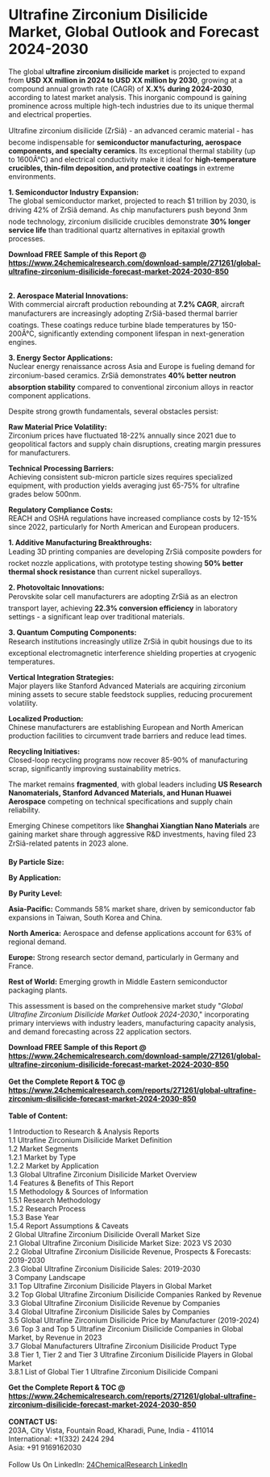 <h1>Ultrafine Zirconium Disilicide Market, Global Outlook and Forecast 2024-2030</h1><p>The global <strong>ultrafine zirconium disilicide market</strong> is projected to expand from <strong>USD XX million in 2024 to USD XX million by 2030</strong>, growing at a compound annual growth rate (CAGR) of <strong>X.X% during 2024-2030</strong>, according to latest market analysis. This inorganic compound is gaining prominence across multiple high-tech industries due to its unique thermal and electrical properties.</p><p>Ultrafine zirconium disilicide (ZrSiâ) - an advanced ceramic material - has become indispensable for <strong>semiconductor manufacturing, aerospace components, and specialty ceramics</strong>. Its exceptional thermal stability (up to 1600Â°C) and electrical conductivity make it ideal for <strong>high-temperature crucibles, thin-film deposition, and protective coatings</strong> in extreme environments.</p><p><strong>1. Semiconductor Industry Expansion:</strong><br>
The global semiconductor market, projected to reach $1 trillion by 2030, is driving 42% of ZrSiâ demand. As chip manufacturers push beyond 3nm node technology, zirconium disilicide crucibles demonstrate <strong>30% longer service life</strong> than traditional quartz alternatives in epitaxial growth processes.</p><div><b>Download FREE Sample of this Report @ 
            <a href="https://www.24chemicalresearch.com/download-sample/271261/global-ultrafine-zirconium-disilicide-forecast-market-2024-2030-850">
            https://www.24chemicalresearch.com/download-sample/271261/global-ultrafine-zirconium-disilicide-forecast-market-2024-2030-850</a></b></div><br><p><strong>2. Aerospace Material Innovations:</strong><br>
With commercial aircraft production rebounding at <strong>7.2% CAGR</strong>, aircraft manufacturers are increasingly adopting ZrSiâ-based thermal barrier coatings. These coatings reduce turbine blade temperatures by 150-200Â°C, significantly extending component lifespan in next-generation engines.</p><p><strong>3. Energy Sector Applications:</strong><br>
Nuclear energy renaissance across Asia and Europe is fueling demand for zirconium-based ceramics. ZrSiâ demonstrates <strong>40% better neutron absorption stability</strong> compared to conventional zirconium alloys in reactor component applications.</p><p>Despite strong growth fundamentals, several obstacles persist:</p><p><strong>Raw Material Price Volatility:</strong><br>
	Zirconium prices have fluctuated 18-22% annually since 2021 due to geopolitical factors and supply chain disruptions, creating margin pressures for manufacturers.</p><p><strong>Technical Processing Barriers:</strong><br>
	Achieving consistent sub-micron particle sizes requires specialized equipment, with production yields averaging just 65-75% for ultrafine grades below 500nm.</p><p><strong>Regulatory Compliance Costs:</strong><br>
	REACH and OSHA regulations have increased compliance costs by 12-15% since 2022, particularly for North American and European producers.</p><p><strong>1. Additive Manufacturing Breakthroughs:</strong><br>
Leading 3D printing companies are developing ZrSiâ composite powders for rocket nozzle applications, with prototype testing showing <strong>50% better thermal shock resistance</strong> than current nickel superalloys.</p><p><strong>2. Photovoltaic Innovations:</strong><br>
Perovskite solar cell manufacturers are adopting ZrSiâ as an electron transport layer, achieving <strong>22.3% conversion efficiency</strong> in laboratory settings - a significant leap over traditional materials.</p><p><strong>3. Quantum Computing Components:</strong><br>
Research institutions increasingly utilize ZrSiâ in qubit housings due to its exceptional electromagnetic interference shielding properties at cryogenic temperatures.</p><p><strong>Vertical Integration Strategies:</strong><br>
	Major players like Stanford Advanced Materials are acquiring zirconium mining assets to secure stable feedstock supplies, reducing procurement volatility.</p><p><strong>Localized Production:</strong><br>
	Chinese manufacturers are establishing European and North American production facilities to circumvent trade barriers and reduce lead times.</p><p><strong>Recycling Initiatives:</strong><br>
	Closed-loop recycling programs now recover 85-90% of manufacturing scrap, significantly improving sustainability metrics.</p><p>The market remains <strong>fragmented</strong>, with global leaders including <strong>US Research Nanomaterials, Stanford Advanced Materials, and Hunan Huawei Aerospace</strong> competing on technical specifications and supply chain reliability.</p><p>Emerging Chinese competitors like <strong>Shanghai Xiangtian Nano Materials</strong> are gaining market share through aggressive R&amp;D investments, having filed 23 ZrSiâ-related patents in 2023 alone.</p><p><strong>By Particle Size:</strong></p><p><strong>By Application:</strong></p><p><strong>By Purity Level:</strong></p><p><strong>Asia-Pacific:</strong> Commands 58% market share, driven by semiconductor fab expansions in Taiwan, South Korea and China.</p><p><strong>North America:</strong> Aerospace and defense applications account for 63% of regional demand.</p><p><strong>Europe:</strong> Strong research sector demand, particularly in Germany and France.</p><p><strong>Rest of World:</strong> Emerging growth in Middle Eastern semiconductor packaging plants.</p><p>This assessment is based on the comprehensive market study "<em>Global Ultrafine Zirconium Disilicide Market Outlook 2024-2030</em>," incorporating primary interviews with industry leaders, manufacturing capacity analysis, and demand forecasting across 22 application sectors.

</p><div><b>Download FREE Sample of this Report @ 
            <a href="https://www.24chemicalresearch.com/download-sample/271261/global-ultrafine-zirconium-disilicide-forecast-market-2024-2030-850">
            https://www.24chemicalresearch.com/download-sample/271261/global-ultrafine-zirconium-disilicide-forecast-market-2024-2030-850</a></b></div><br><div><b>Get the Complete Report & TOC @ 
            <a href="https://www.24chemicalresearch.com/reports/271261/global-ultrafine-zirconium-disilicide-forecast-market-2024-2030-850">
            https://www.24chemicalresearch.com/reports/271261/global-ultrafine-zirconium-disilicide-forecast-market-2024-2030-850</a></b></div><br>
            <b>Table of Content:</b><p>1 Introduction to Research & Analysis Reports<br />
    1.1 Ultrafine Zirconium Disilicide Market Definition<br />
    1.2 Market Segments<br />
        1.2.1 Market by Type<br />
        1.2.2 Market by Application<br />
    1.3 Global Ultrafine Zirconium Disilicide Market Overview<br />
    1.4 Features & Benefits of This Report<br />
    1.5 Methodology & Sources of Information<br />
        1.5.1 Research Methodology<br />
        1.5.2 Research Process<br />
        1.5.3 Base Year<br />
        1.5.4 Report Assumptions & Caveats<br />
2 Global Ultrafine Zirconium Disilicide Overall Market Size<br />
    2.1 Global Ultrafine Zirconium Disilicide Market Size: 2023 VS 2030<br />
    2.2 Global Ultrafine Zirconium Disilicide Revenue, Prospects & Forecasts: 2019-2030<br />
    2.3 Global Ultrafine Zirconium Disilicide Sales: 2019-2030<br />
3 Company Landscape<br />
    3.1 Top Ultrafine Zirconium Disilicide Players in Global Market<br />
    3.2 Top Global Ultrafine Zirconium Disilicide Companies Ranked by Revenue<br />
    3.3 Global Ultrafine Zirconium Disilicide Revenue by Companies<br />
    3.4 Global Ultrafine Zirconium Disilicide Sales by Companies<br />
    3.5 Global Ultrafine Zirconium Disilicide Price by Manufacturer (2019-2024)<br />
    3.6 Top 3 and Top 5 Ultrafine Zirconium Disilicide Companies in Global Market, by Revenue in 2023<br />
    3.7 Global Manufacturers Ultrafine Zirconium Disilicide Product Type<br />
    3.8 Tier 1, Tier 2 and Tier 3 Ultrafine Zirconium Disilicide Players in Global Market<br />
        3.8.1 List of Global Tier 1 Ultrafine Zirconium Disilicide Compani</p><div><b>Get the Complete Report & TOC @ 
            <a href="https://www.24chemicalresearch.com/reports/271261/global-ultrafine-zirconium-disilicide-forecast-market-2024-2030-850">
            https://www.24chemicalresearch.com/reports/271261/global-ultrafine-zirconium-disilicide-forecast-market-2024-2030-850</a></b></div><br><b>CONTACT US:</b><br>
            203A, City Vista, Fountain Road, Kharadi, Pune, India - 411014<br>
            International: +1(332) 2424 294<br>
            Asia: +91 9169162030 <br><br>
            Follow Us On LinkedIn: <a href="https://www.linkedin.com/company/24chemicalresearch/">24ChemicalResearch LinkedIn</a>